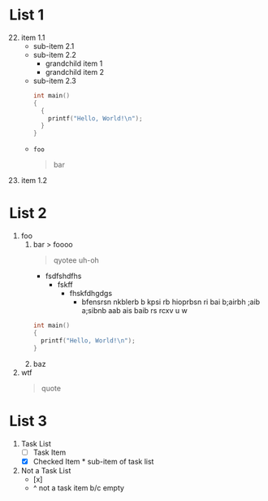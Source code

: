 # List 1

22. item 1.1
    - sub-item 2.1
    - sub-item 2.2
      - grandchild item 1
      - grandchild item 2
    - sub-item 2.3
      ```cpp
      int main()
      {
        {
          printf("Hello, World!\n");
        }
      }
      ```
    - `foo`
      > bar
01. item 1.2

# List 2

1. foo
   1. bar > foooo
      > qyotee uh-oh
      - fsdfshdfhs
        - fskff
          - fhskfdhgdgs
            - bfensrsn nkblerb b kpsi rb hioprbsn ri bai b;airbh ;aib a;sibnb aab ais baib rs rcxv u
              w
      ```cpp
      int main()
      {
        printf("Hello, World!\n");
      }
      ```
   1. baz
1. wtf
   > quote

# List 3

1. Task List
   - [ ] Task Item
   - [x] Checked Item
         * sub-item of task list
1. Not a Task List
   - [x]
   - ^ not a task item b/c empty
